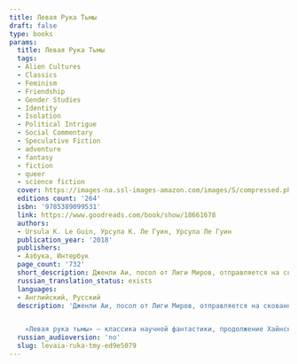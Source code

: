 ```yaml
---
title: Левая Рука Тьмы
draft: false
type: books
params:
  title: Левая Рука Тьмы
  tags:
  - Alien Cultures
  - Classics
  - Feminism
  - Friendship
  - Gender Studies
  - Identity
  - Isolation
  - Political Intrigue
  - Social Commentary
  - Speculative Fiction
  - adventure
  - fantasy
  - fiction
  - queer
  - science fiction
  cover: https://images-na.ssl-images-amazon.com/images/S/compressed.photo.goodreads.com/books/1460222581i/29863537.jpg
  editions count: '264'
  isbn: '9785389099531'
  link: https://www.goodreads.com/book/show/18661678
  authors:
  - Ursula K. Le Guin, Урсула К. Ле Гуин, Урсула Ле Гуин
  publication_year: '2018'
  publishers:
  - Азбука, Интербук
  page_count: '732'
  short_description: Дженли Аи, посол от Лиги Миров, отправляется на скованную льдом планету Гетен, чтобы убедить ее правителей войти в растущую межгалактическую цивилизацию. Но местные жители не доверяют Аи…
  russian_translation_status: exists
  languages:
  - Английский, Русский
  description: 'Дженли Аи, посол от Лиги Миров, отправляется на скованную льдом планету Гетен, чтобы убедить ее правителей войти в растущую межгалактическую цивилизацию. Но местные жители не доверяют Аи, ведь он мужчина, в то время как все гетенианцы – двуполые гермафродиты, меняющие свою половую роль по необходимости. Для успеха этой миссии Дженли необходимо преодолеть не только череду интриг, заговоров и предательств, но и пропасть между своими взглядами и традициями неизвестной, но интригующей культуры.


    «Левая рука тьмы» – классика научной фантастики, продолжение Хайнского цикла, в котором серьезные вопросы психологии, социума и человечности представлены в декорациях инопланетного мира.'
  russian_audioversion: 'no'
  slug: levaia-ruka-tmy-ed9e5079
---
```

